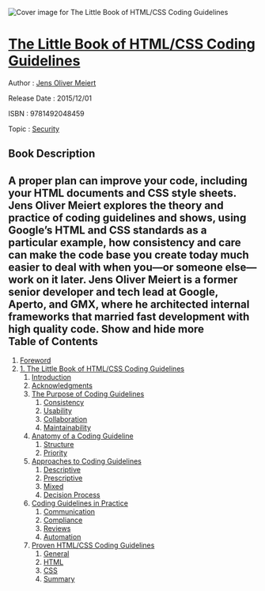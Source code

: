![Cover image for The Little Book of HTML/CSS Coding Guidelines](https://imgdetail.ebookreading.net/cover/cover/security/EB9781492048459.jpg)

[The Little Book of HTML/CSS Coding Guidelines](https://ebookreading.net/view/book/The+Little+Book+of+HTML%2FCSS+Coding+Guidelines-EB9781492048459_1.html "The Little Book of HTML/CSS Coding Guidelines")
====================================================================================================================

Author : [Jens Oliver Meiert](https://ebookreading.net/search/author/Jens+Oliver+Meiert)

Release Date : 2015/12/01

ISBN : 9781492048459

Topic : [Security](https://ebookreading.net/search/category/security)

Book Description
-----------------

 A proper plan can improve your code, including your HTML documents and CSS style sheets. Jens Oliver Meiert explores the theory and practice of coding guidelines and shows, using Google’s HTML and CSS standards as a particular example, how consistency and care can make the code base you create today much easier to deal with when you—or someone else—work on it later.
Jens Oliver Meiert is a former senior developer and tech lead at Google, Aperto, and GMX, where he architected internal frameworks that married fast development with high quality code.
        Show and hide more                
Table of Contents
-----------------

1. [Foreword](https://ebookreading.net/view/book/The+Little+Book+of+HTML%2FCSS+Coding+Guidelines-EB9781492048459_6.html#idm140111520463504)
1. [1. The Little Book of HTML/CSS Coding Guidelines](https://ebookreading.net/view/book/The+Little+Book+of+HTML%2FCSS+Coding+Guidelines-EB9781492048459_7.html#little_book_of_html)
    1. [Introduction](https://ebookreading.net/view/book/The+Little+Book+of+HTML%2FCSS+Coding+Guidelines-EB9781492048459_7.html#introduction)
    1. [Acknowledgments](https://ebookreading.net/view/book/The+Little+Book+of+HTML%2FCSS+Coding+Guidelines-EB9781492048459_7.html#acknowledgments)
    1. [The Purpose of Coding Guidelines](https://ebookreading.net/view/book/The+Little+Book+of+HTML%2FCSS+Coding+Guidelines-EB9781492048459_7.html#purpose_of_coding_g)
        1. [Consistency](https://ebookreading.net/view/book/The+Little+Book+of+HTML%2FCSS+Coding+Guidelines-EB9781492048459_7.html#consistency)
        1. [Usability](https://ebookreading.net/view/book/The+Little+Book+of+HTML%2FCSS+Coding+Guidelines-EB9781492048459_7.html#usability)
        1. [Collaboration](https://ebookreading.net/view/book/The+Little+Book+of+HTML%2FCSS+Coding+Guidelines-EB9781492048459_7.html#collaboration)
        1. [Maintainability](https://ebookreading.net/view/book/The+Little+Book+of+HTML%2FCSS+Coding+Guidelines-EB9781492048459_7.html#maintainability)
    1. [Anatomy of a Coding Guideline](https://ebookreading.net/view/book/The+Little+Book+of+HTML%2FCSS+Coding+Guidelines-EB9781492048459_7.html#anatomy_of_a_coding)
        1. [Structure](https://ebookreading.net/view/book/The+Little+Book+of+HTML%2FCSS+Coding+Guidelines-EB9781492048459_7.html#structure)
        1. [Priority](https://ebookreading.net/view/book/The+Little+Book+of+HTML%2FCSS+Coding+Guidelines-EB9781492048459_7.html#priority)
    1. [Approaches to Coding Guidelines](https://ebookreading.net/view/book/The+Little+Book+of+HTML%2FCSS+Coding+Guidelines-EB9781492048459_7.html#approaches_to_codin)
        1. [Descriptive](https://ebookreading.net/view/book/The+Little+Book+of+HTML%2FCSS+Coding+Guidelines-EB9781492048459_7.html#descriptive)
        1. [Prescriptive](https://ebookreading.net/view/book/The+Little+Book+of+HTML%2FCSS+Coding+Guidelines-EB9781492048459_7.html#prescriptive)
        1. [Mixed](https://ebookreading.net/view/book/The+Little+Book+of+HTML%2FCSS+Coding+Guidelines-EB9781492048459_7.html#mixed)
        1. [Decision Process](https://ebookreading.net/view/book/The+Little+Book+of+HTML%2FCSS+Coding+Guidelines-EB9781492048459_7.html#decision_process)
    1. [Coding Guidelines in Practice](https://ebookreading.net/view/book/The+Little+Book+of+HTML%2FCSS+Coding+Guidelines-EB9781492048459_7.html#coding_guidelines_i)
        1. [Communication](https://ebookreading.net/view/book/The+Little+Book+of+HTML%2FCSS+Coding+Guidelines-EB9781492048459_7.html#communication)
        1. [Compliance](https://ebookreading.net/view/book/The+Little+Book+of+HTML%2FCSS+Coding+Guidelines-EB9781492048459_7.html#compliance)
        1. [Reviews](https://ebookreading.net/view/book/The+Little+Book+of+HTML%2FCSS+Coding+Guidelines-EB9781492048459_7.html#reviews)
        1. [Automation](https://ebookreading.net/view/book/The+Little+Book+of+HTML%2FCSS+Coding+Guidelines-EB9781492048459_7.html#automation)
    1. [Proven HTML/CSS Coding Guidelines](https://ebookreading.net/view/book/The+Little+Book+of+HTML%2FCSS+Coding+Guidelines-EB9781492048459_7.html#proven_htmlsolidusc)
        1. [General](https://ebookreading.net/view/book/The+Little+Book+of+HTML%2FCSS+Coding+Guidelines-EB9781492048459_7.html#general)
        1. [HTML](https://ebookreading.net/view/book/The+Little+Book+of+HTML%2FCSS+Coding+Guidelines-EB9781492048459_7.html#html)
        1. [CSS](https://ebookreading.net/view/book/The+Little+Book+of+HTML%2FCSS+Coding+Guidelines-EB9781492048459_7.html#css)
        1. [Summary](https://ebookreading.net/view/book/The+Little+Book+of+HTML%2FCSS+Coding+Guidelines-EB9781492048459_7.html#summary)
